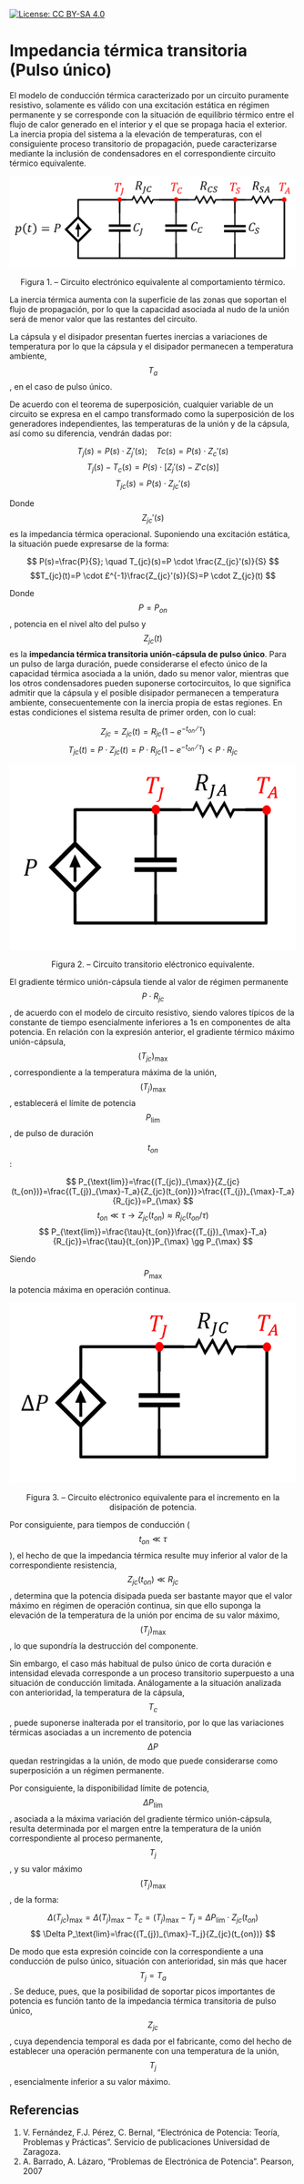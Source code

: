 <script src="https://cdn.mathjax.org/mathjax/latest/MathJax.js?config=TeX-AMS-MML_HTMLorMML" type="text/javascript"></script>

[![License: CC BY-SA 4.0](https://img.shields.io/badge/License-CC%20BY--SA%204.0-lightgrey.svg)](https://creativecommons.org/licenses/by-sa/4.0/)

# Impedancia térmica transitoria (Pulso único)
El modelo de conducción térmica caracterizado por un circuito puramente resistivo, solamente es válido con una excitación estática en régimen permanente y se corresponde con la situación de equilibrio térmico entre el flujo de calor generado en el interior y el que se propaga hacia el exterior. La inercia propia del sistema a la elevación de temperaturas, con el consiguiente proceso transitorio de propagación, puede caracterizarse mediante la inclusión de condensadores en el correspondiente circuito térmico equivalente. 

<p align="center">
  <img src="../assets/img/teoria/teoPulsoUnico/Fig1.png">
</p>
<p align = "center">Figura 1. – Circuito electrónico equivalente al comportamiento térmico.</p> 

 La inercia térmica aumenta con la superficie de las zonas que soportan el flujo de propagación, por lo que la capacidad asociada al nudo de la unión será de menor valor que las restantes del circuito.

La cápsula y el disipador presentan fuertes inercias a variaciones de temperatura por lo que la cápsula y el disipador permanecen a temperatura ambiente, $$T_a$$, en el caso de pulso único.

De acuerdo con el teorema de superposición, cualquier variable de un circuito se expresa en el campo transformado como la superposición de los generadores independientes, las temperaturas de la unión y de la cápsula, así como su diferencia, vendrán dadas por:

$$T_j(s)=P(s) \cdot Z_j'(s); \quad Tc(s)=P(s)\cdot Z_c'(s)$$
$$T_j(s)-T_c(s)=P(s)\cdot [Z_j'(s)-Z' c(s)]$$
$$T_{jc}(s)=P(s)\cdot Z_{jc}'(s)$$

Donde $$Z_{jc}'(s)$$ es la impedancia térmica operacional.
Suponiendo una excitación estática, la situación puede expresarse de la forma:

$$
P(s)=\frac{P}{S}; \quad T_{jc}(s)=P \cdot \frac{Z_{jc}'(s)}{S}
$$
$$T_{jc}(t)=P \cdot £^{-1}\frac{Z_{jc}'(s)}{S}=P \cdot Z_{jc}(t)
$$

Donde $$P=P_{on}$$, potencia en el nivel alto del pulso y $$Z_{jc}(t)$$ es la **impedancia térmica transitoria unión-cápsula de pulso único**.
Para un pulso de larga duración, puede considerarse el efecto único de la capacidad térmica asociada a la unión, dado su menor valor, mientras que los otros condensadores pueden suponerse cortocircuitos, lo que significa admitir que la cápsula y el posible disipador permanecen a temperatura ambiente, consecuentemente con la inercia propia de estas regiones. En estas condiciones el sistema resulta de primer orden, con lo cual:

$$
Z_{jc}=Z_{jc}(t)=R_{jc}(1-e^{-t_{on}⁄\tau})
$$
$$
T_{jc}(t)=P \cdot Z_{jc}(t)=P \cdot R_{jc}(1-e^{-t_{on}⁄\tau} )<P \cdot R_{jc}
$$

<p align="center">
  <img src="../assets/img/teoria/teoPulsoUnico/Fig2.png">
</p>
<p align = "center">Figura 2. – Circuito transitorio eléctronico equivalente.</p> 

El gradiente térmico unión-cápsula tiende al valor de régimen permanente $$P \cdot R_{jc}$$, de acuerdo con el modelo de circuito resistivo, siendo valores típicos de la constante de tiempo esencialmente inferiores a 1s en componentes de alta potencia. En relación con la expresión anterior, el gradiente térmico máximo unión-cápsula, $$(T_{jc})_{\max}$$, correspondiente a la temperatura máxima de la unión, $$(T_{j})_{\max}$$, establecerá el límite de potencia $$P_{\text{lim}}$$, de pulso de duración $$t_{on}$$:

$$
P_{\text{lim}}=\frac{(T_{jc})_{\max}}{Z_{jc}(t_{on})}=\frac{(T_{j})_{\max}-T_a}{Z_{jc}(t_{on})}>\frac{(T_{j})_{\max}-T_a}{R_{jc}}=P_{\max}
$$
$$
t_{on}\ll\tau \rightarrow Z_{jc}(t_{on})\approx R_{jc}(t_{on}/\tau)
$$
$$
P_{\text{lim}}=\frac{\tau}{t_{on}}\frac{(T_{j})_{\max}-T_a}{R_{jc}}=\frac{\tau}{t_{on}}P_{\max} \gg P_{\max}
$$

Siendo $$P_{\max}$$ la potencia máxima en operación continua.

<p align="center">
  <img src="../assets/img/teoria/teoPulsoUnico/Fig3.png">
</p>
<p align = "center">Figura 3. – Circuito eléctronico equivalente para el incremento en la disipación de potencia.</p> 

Por consiguiente, para tiempos de conducción ($$t_{on}\ll\tau $$), el hecho de que la impedancia térmica resulte muy inferior al valor de la correspondiente resistencia, $$Z_{jc}(t_{on}) \ll R_{jc}$$, determina que la potencia disipada pueda ser bastante mayor que el valor máximo en régimen de operación continua, sin que ello suponga la elevación de la temperatura de la unión por encima de su valor máximo, $$(T_{j})_{\max}$$, lo que supondría la destrucción del componente.

Sin embargo, el caso más habitual de pulso único de corta duración e intensidad elevada corresponde a un proceso transitorio superpuesto a una situación de conducción limitada. Análogamente a la situación analizada con anterioridad, la temperatura de la cápsula, $$T_c$$, puede suponerse inalterada por el transitorio, por lo que las variaciones térmicas asociadas a un incremento de potencia $$\Delta P$$ quedan restringidas a la unión, de modo que puede considerarse como superposición a un régimen permanente.
 
Por consiguiente, la disponibilidad límite de potencia, $$\Delta P_\text{lim}$$, asociada a la máxima variación del gradiente térmico unión-cápsula, resulta determinada por el margen entre la temperatura de la unión correspondiente al proceso permanente, $$T_j$$, y su valor máximo $$(T_{j})_{\max}$$, de la forma:

$$
\Delta(T_{jc})_{\max}=\Delta(T_{j})_{\max}-T_c=(T_{j})_{\max}-T_j=\Delta P_\text{lim}\cdot Z_{jc}(t_{on})
$$
$$
\Delta P_\text{lim}=\frac{(T_{j})_{\max}-T_j}{Z_{jc}(t_{on})}
$$

De modo que esta expresión coincide con la correspondiente a una conducción de pulso único, situación con anterioridad, sin más que hacer $$T_j=T_a$$.
Se deduce, pues, que la posibilidad de soportar picos importantes de potencia es función tanto de la impedancia térmica transitoria de pulso único, $$Z_{jc}$$, cuya dependencia temporal es dada por el fabricante, como del hecho de establecer una operación permanente con una temperatura de la unión, $$T_j$$, esencialmente inferior a su valor máximo.

## Referencias
1.	V. Fernández, F.J. Pérez, C. Bernal, “Electrónica de Potencia: Teoría, Problemas y Prácticas”. Servicio de publicaciones Universidad de Zaragoza.
2.	A. Barrado, A. Lázaro, “Problemas de Electrónica de Potencia”. Pearson, 2007 

